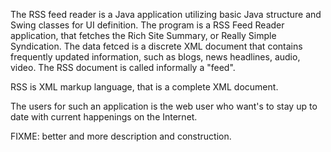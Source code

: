 The RSS feed reader is a Java application utilizing basic Java structure and Swing classes for UI definition. The program is a RSS Feed Reader application, that fetches the Rich Site Summary, or Really Simple Syndication. The data fetced is a discrete XML document that contains frequently updated information, such as blogs, news headlines, audio, video. The RSS document is called informally a "feed".

RSS is XML markup language, that is a complete XML document.

The users for such an application is the web user who want's to stay up to date with current happenings on the Internet.

FIXME: better and more description and construction.
